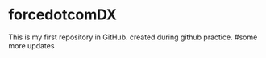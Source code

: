 # forcedotcomDX
This is my first repository in GitHub. created during github practice.
#some more updates